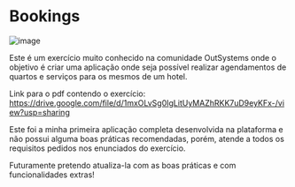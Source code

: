 # Bookings

![image](https://github.com/DanielBonfimBarros/Bookings/assets/139025517/6bb2c2a4-7481-45fc-b490-d02c60c935aa)

Este é um exercício muito conhecido na comunidade OutSystems onde o objetivo é criar uma aplicação onde seja possível realizar agendamentos de quartos e serviços para os mesmos de um hotel. 

Link para o pdf contendo o exercício: https://drive.google.com/file/d/1mxOLvSg0IgLitUyMAZhRKK7uD9eyKFx-/view?usp=sharing

Este foi a minha primeira aplicação completa desenvolvida na plataforma e não possui alguma boas práticas recomendadas, porém, atende a todos os requisitos pedidos nos enunciados do exercício. 

Futuramente pretendo atualiza-la com as boas práticas e com funcionalidades extras!


